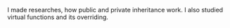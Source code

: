 I made researches, how public and private inheritance work. I also studied virtual functions and its overriding.
